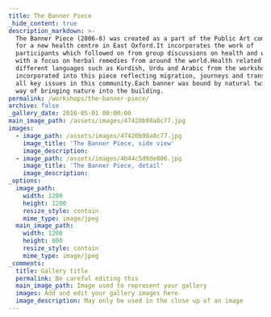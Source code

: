 ```yaml
---
title: The Banner Piece
_hide_content: true
description_markdown: >-
  The Banner Piece (2006-8) was created as a part of the Public Art commissioned
  for a new health centre in East Oxford.It incorporates the work of
  participants which followed on from group discussions on health and well being
  with a focus on herbal remedies from around the world.Health related text in
  different languages such as Kurdish, Urdu and Arabic from the workshops were
  incorporated into this piece reflecting migration, journeys and transitions,
  all key issues in this community.Each banner was bound by natural twigs as a
  way of bringing nature into the building.
permalink: /workshops/the-banner-piece/
archive: false
_gallery_date: 2016-05-01 00:00:00
main_image_path: /assets/images/47420b98a8c77.jpg
images:
  - image_path: /assets/images/47420b98a8c77.jpg
    image_title: 'The Banner Piece, side view'
    image_description:
  - image_path: /assets/images/4b44c5d9de806.jpg
    image_title: 'The Banner Piece, detail'
    image_description:
_options:
  image_path:
    width: 1200
    height: 1200
    resize_style: contain
    mime_type: image/jpeg
  main_image_path:
    width: 1200
    height: 800
    resize_style: contain
    mime_type: image/jpeg
_comments:
  title: Gallery title
  permalink: Be careful editing this
  main_image_path: Image used to represent your gallery
  images: Add and edit your gallery images here
  image_description: May only be used in the close up of an image
---
```


